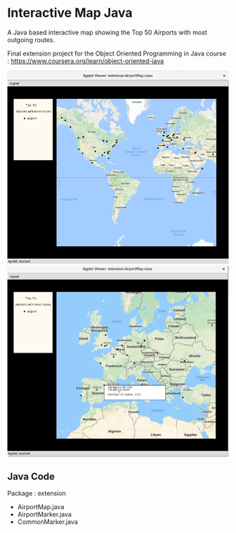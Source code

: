 # Interactive Map Java

A Java based interactive map showing the Top 50 Airports with most outgoing routes.

Final extension project for the Object Oriented Programming in Java course : https://www.coursera.org/learn/object-oriented-java 


![alt tag](https://raw.githubusercontent.com/alapisco/Interactive-Map-Java/images/x1.png)
![alt tag](https://raw.githubusercontent.com/alapisco/Interactive-Map-Java/images/x2.png)



## Java Code ##

Package : extension

- AirportMap.java
- AirportMarker.java
- CommonMarker.java

